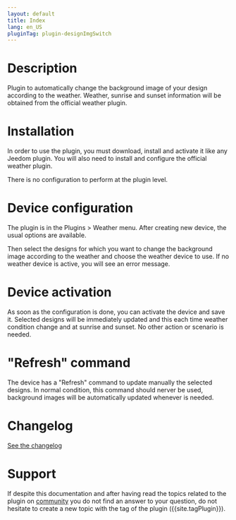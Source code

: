 ```yaml
---
layout: default
title: Index
lang: en_US
pluginTag: plugin-designImgSwitch
---
```


# Description

Plugin to automatically change the background image of your design according to the weather.
Weather, sunrise and sunset information will be obtained from the official weather plugin.

# Installation

In order to use the plugin, you must download, install and activate it like any Jeedom plugin.
You will also need to install and configure the official weather plugin.

There is no configuration to perform at the plugin level.

# Device configuration

The plugin is in the Plugins > Weather menu.
After creating new device, the usual options are available.

Then select the designs for which you want to change the background image according to the weather and choose the weather device to use.
If no weather device is active, you will see an error message.

# Device activation

As soon as the configuration is done, you can activate the device and save it.
Selected designs will be immediately updated and this each time weather condition change and at sunrise and sunset.
No other action or scenario is needed.

# "Refresh" command

The device has a "Refresh" command to update manually the selected designs.
In normal condition, this command should nerver be used, background images will be automatically updated whenever is needed.

# Changelog

[See the changelog](./changelog)

# Support

If despite this documentation and after having read the topics related to the plugin on [community]({{site.forum}}) you do not find an answer to your question, do not hesitate to create a new topic with the tag of the plugin ({{site.tagPlugin}}).
